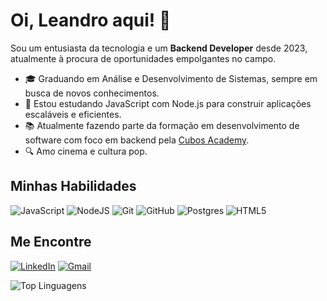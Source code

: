 # Oi, Leandro aqui! 👋

Sou um entusiasta da tecnologia e um **Backend Developer** desde 2023, atualmente à procura de oportunidades empolgantes no campo.


- 🎓 Graduando em Análise e Desenvolvimento de Sistemas, sempre em busca de novos conhecimentos.
- 🌱 Estou estudando JavaScript com Node.js para construir aplicações escaláveis e eficientes.
- 📚 Atualmente fazendo parte da formação em desenvolvimento de software com foco em backend pela [Cubos Academy](https://cubos.academy/).
- 🔍 Amo cinema e cultura pop.

## Minhas Habilidades

![JavaScript](https://img.shields.io/badge/javascript-%23323330.svg?style=for-the-badge&logo=javascript&logoColor=%23F7DF1E)
![NodeJS](https://img.shields.io/badge/node.js-6DA55F?style=for-the-badge&logo=node.js&logoColor=white)
![Git](https://img.shields.io/badge/git-%23F05033.svg?style=for-the-badge&logo=git&logoColor=white)
![GitHub](https://img.shields.io/badge/github-%23121011.svg?style=for-the-badge&logo=github&logoColor=white)
![Postgres](https://img.shields.io/badge/postgres-%23316192.svg?style=for-the-badge&logo=postgresql&logoColor=white)
![HTML5](https://img.shields.io/badge/html5-%23E34F26.svg?style=for-the-badge&logo=html5&logoColor=white)

## Me Encontre

[![LinkedIn](https://img.shields.io/badge/linkedin-%230077B5.svg?style=for-the-badge&logo=linkedin&logoColor=white)](https://www.linkedin.com/in/leandrorodriguesdev/?lipi=urn%3Ali%3Apage%3Ad_flagship3_profile_view_base_contact_details%3Br80e6p0%2BQJ2xYWriTy9zYg%3D%3D)
[![Gmail](https://img.shields.io/badge/Gmail-D14836?style=for-the-badge&logo=gmail&logoColor=white)](mailto:leandrorodriguesdev@gmail.com)


![Top Linguagens](https://github-readme-stats.vercel.app/api/top-langs/?username=rodrigueshub&theme=onedark&custom_title=Top%20%Linguagens)

